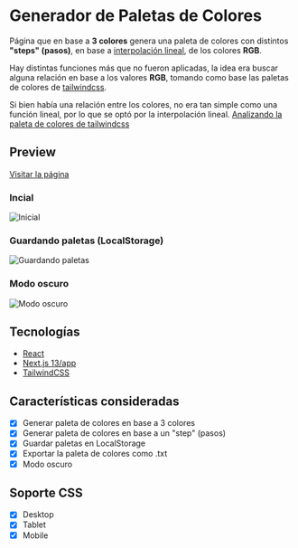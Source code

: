 # Generador de Paletas de Colores

Página que en base a **3 colores** genera una paleta de colores con distintos **"steps" (pasos)**, en base a [interpolación lineal](https://en.wikipedia.org/wiki/Linear_interpolation), de los colores **RGB**.

Hay distintas funciones más que no fueron aplicadas, la idea era buscar alguna relación en base a los valores **RGB**, tomando como base las paletas de colores de [tailwindcss](https://tailwindcss.com/docs/customizing-colors).

Si bien había una relación entre los colores, no era tan simple como una función lineal, por lo que se optó por la interpolación lineal. [Analizando la paleta de colores de tailwindcss](https://github.com/alexbgh1/color-palette/blob/main/colors_testing/plot_colors.ipynb)

## Preview

[Visitar la página](https://color-palette-eosin.vercel.app/)

### Incial

![Inicial](https://i.imgur.com/dFhRH8x.png)

### Guardando paletas (LocalStorage)

![Guardando paletas](https://i.imgur.com/owCZv4T.png)

### Modo oscuro

![Modo oscuro](https://i.imgur.com/M9pIk1s.png)

## Tecnologías

- [React](https://es.reactjs.org/)
- [Next.js 13/app](https://nextjs.org/)
- [TailwindCSS](https://tailwindcss.com/)

## Características consideradas

- [x] Generar paleta de colores en base a 3 colores
- [x] Generar paleta de colores en base a un "step" (pasos)
- [x] Guardar paletas en LocalStorage
- [x] Exportar la paleta de colores como .txt
- [x] Modo oscuro

## Soporte CSS

- [x] Desktop
- [x] Tablet
- [x] Mobile
